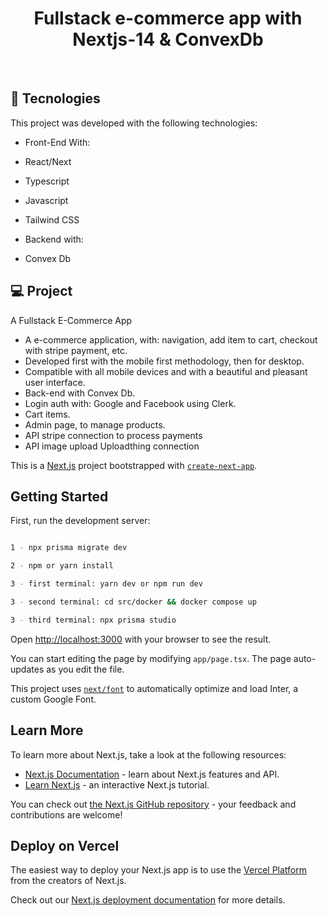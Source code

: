 <h1 align="center"> Fullstack e-commerce app with Nextjs-14 & ConvexDb </h1>

<!-- 
</br>
<img src="/diagram.png" width="100%"></img>
</br>


</br>
<img src="/preview.png" width="100%"></img>
</br>
-->


<br>

## 🚀 Tecnologies

This project was developed with the following technologies:

- Front-End With:

- React/Next
- Typescript
- Javascript
- Tailwind CSS

- Backend with:
- Convex Db 


## 💻 Project

<p dir="auto">A Fullstack E-Commerce App</p>

- A e-commerce application, with: navigation, add item to cart, checkout with stripe payment, etc.
- Developed first with the mobile first methodology, then for desktop.
- Compatible with all mobile devices and with a beautiful and pleasant user interface.
- Back-end with Convex Db.
- Login auth with: Google and Facebook using Clerk.
- Cart items.
- Admin page, to manage products.
- API stripe connection to process payments
- API image upload Uploadthing connection


This is a [Next.js](https://nextjs.org/) project bootstrapped with [`create-next-app`](https://github.com/vercel/next.js/tree/canary/packages/create-next-app).

## Getting Started

First, run the development server:

```bash

1 - npx prisma migrate dev

2 - npm or yarn install

3 - first terminal: yarn dev or npm run dev

3 - second terminal: cd src/docker && docker compose up

3 - third terminal: npx prisma studio

```

Open [http://localhost:3000](http://localhost:3000) with your browser to see the result.

You can start editing the page by modifying `app/page.tsx`. The page auto-updates as you edit the file.

This project uses [`next/font`](https://nextjs.org/docs/basic-features/font-optimization) to automatically optimize and load Inter, a custom Google Font.

## Learn More

To learn more about Next.js, take a look at the following resources:

- [Next.js Documentation](https://nextjs.org/docs) - learn about Next.js features and API.
- [Learn Next.js](https://nextjs.org/learn) - an interactive Next.js tutorial.

You can check out [the Next.js GitHub repository](https://github.com/vercel/next.js/) - your feedback and contributions are welcome!

## Deploy on Vercel

The easiest way to deploy your Next.js app is to use the [Vercel Platform](https://vercel.com/new?utm_medium=default-template&filter=next.js&utm_source=create-next-app&utm_campaign=create-next-app-readme) from the creators of Next.js.

Check out our [Next.js deployment documentation](https://nextjs.org/docs/deployment) for more details.
